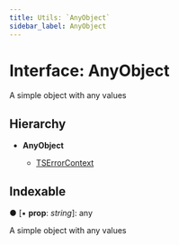 ```yaml
---
title: Utils: `AnyObject`
sidebar_label: AnyObject
---
```


# Interface: AnyObject

A simple object with any values

## Hierarchy

* **AnyObject**

  * [TSErrorContext](tserrorcontext.md)

## Indexable

● \[▪ **prop**: *string*\]: any

A simple object with any values
